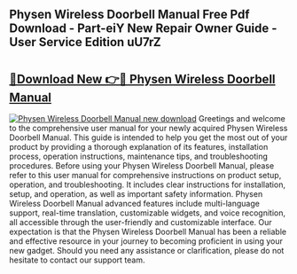 ## Physen Wireless Doorbell Manual Free Pdf Download - Part-eiY New Repair Owner Guide - User Service Edition uU7rZ

# <h2><a href="http://cf16040.oget.top/?id=Physen+Wireless+Doorbell+Manual">🔗Download New 👉🔴 Physen Wireless Doorbell Manual</a></h2>

[![Physen Wireless Doorbell Manual new download](https://i.imgur.com/5g1atiW.png)](http://cf16040.oget.top/?id=Physen+Wireless+Doorbell+Manual)
Greetings and welcome to the comprehensive user manual for your newly acquired Physen Wireless Doorbell Manual. This guide is intended to help you get the most out of your product by providing a thorough explanation of its features, installation process, operation instructions, maintenance tips, and troubleshooting procedures. Before using your Physen Wireless Doorbell Manual, please refer to this user manual for comprehensive instructions on product setup, operation, and troubleshooting. It includes clear instructions for installation, setup, and operation, as well as important safety information. Physen Wireless Doorbell Manual advanced features include multi-language support, real-time translation, customizable widgets, and voice recognition, all accessible through the user-friendly and customizable interface. Our expectation is that the Physen Wireless Doorbell Manual has been a reliable and effective resource in your journey to becoming proficient in using your new gadget. Should you need any assistance or clarification, please do not hesitate to contact our support team.
